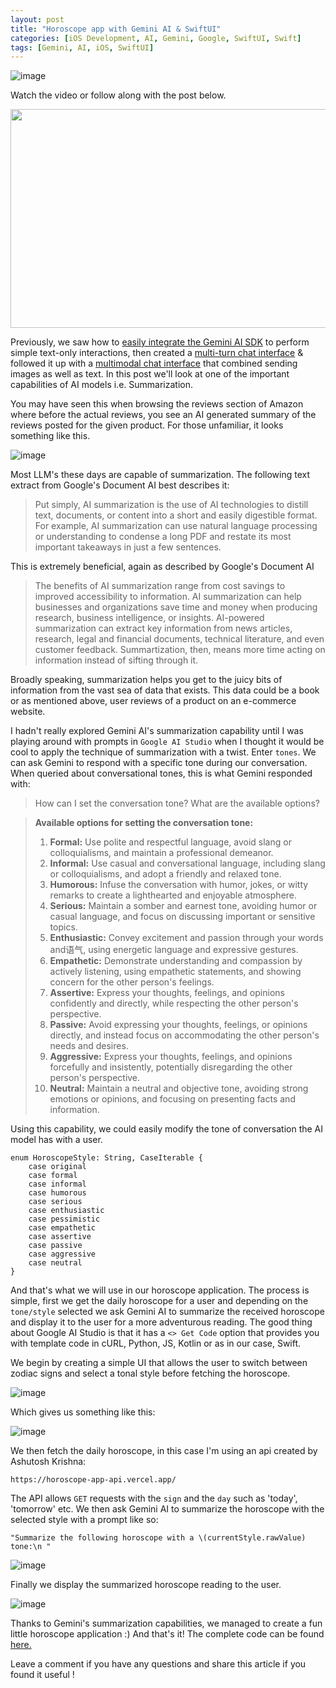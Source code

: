 ```yaml
---
layout: post
title: "Horoscope app with Gemini AI & SwiftUI"
categories: [iOS Development, AI, Gemini, Google, SwiftUI, Swift]
tags: [Gemini, AI, iOS, SwiftUI]
---
```

![image](/assets/images/post13/horoscope-thumbnail.png)

Watch the video or follow along with the post below.

[<img src="https://img.youtube.com/vi/bxiP1J4-V8w/hqdefault.jpg" width="600" height="350"
/>](https://www.youtube.com/embed/bxiP1J4-V8w)

Previously, we saw how to [easily integrate the Gemini AI SDK](https://www.anupdsouza.com/posts/getting-started-with-gemini/) to perform simple text-only interactions, then created a [multi-turn chat interface](https://www.anupdsouza.com/posts/chat-with-gemini/) & followed it up with a [multimodal chat interface](https://www.anupdsouza.com/posts/multimodal-chat-with-gemini/) that combined sending images as well as text. In this post we'll look at one of the important capabilities of AI models i.e. Summarization.

You may have seen this when browsing the reviews section of Amazon where before the actual reviews, you see an AI generated summary of the reviews posted for the given product. For those unfamiliar, it looks something like this.

![image](/assets/images/post13/amazon-reviews.png)

Most LLM's these days are capable of summarization. The following text extract from Google's Document AI best describes it:
> Put simply, AI summarization is the use of AI technologies to distill text, documents, or content into a short and easily digestible format. For example, AI summarization can use natural language processing or understanding to condense a long PDF and restate its most important takeaways in just a few sentences.

This is extremely beneficial, again as described by Google's Document AI

> The benefits of AI summarization range from cost savings to improved accessibility to information. AI summarization can help businesses and organizations save time and money when producing research, business intelligence, or insights. AI-powered summarization can extract key information from news articles, research, legal and financial documents, technical literature, and even customer feedback. Summartization, then, means more time acting on information instead of sifting through it.

Broadly speaking, summarization helps you get to the juicy bits of information from the vast sea of data that exists. This data could be a book or as mentioned above, user reviews of a product on an e-commerce website.

I hadn't really explored Gemini AI's summarization capability until I was playing around with prompts in `Google AI Studio` when I thought it would be cool to apply the technique of summarization with a twist. Enter `tones`. We can ask Gemini to respond with a specific tone during our conversation. When queried about conversational tones, this is what Gemini responded with:

> How can I set the conversation tone? What are the available options?

> **Available options for setting the conversation tone:**
>1. **Formal:** Use polite and respectful language, avoid slang or colloquialisms, and maintain a professional demeanor.
>2. **Informal:** Use casual and conversational language, including slang or colloquialisms, and adopt a friendly and relaxed tone.
>3. **Humorous:** Infuse the conversation with humor, jokes, or witty remarks to create a lighthearted and enjoyable atmosphere.
>4. **Serious:** Maintain a somber and earnest tone, avoiding humor or casual language, and focus on discussing important or sensitive topics.
>5. **Enthusiastic:** Convey excitement and passion through your words and语气, using energetic language and expressive gestures.
>6. **Empathetic:** Demonstrate understanding and compassion by actively listening, using empathetic statements, and showing concern for the other person's feelings.
>7. **Assertive:** Express your thoughts, feelings, and opinions confidently and directly, while respecting the other person's perspective.
>8. **Passive:** Avoid expressing your thoughts, feelings, or opinions directly, and instead focus on accommodating the other person's needs and desires.
>9. **Aggressive:** Express your thoughts, feelings, and opinions forcefully and insistently, potentially disregarding the other person's perspective.
>10. **Neutral:** Maintain a neutral and objective tone, avoiding strong emotions or opinions, and focusing on presenting facts and information.

Using this capability, we could easily modify the tone of conversation the AI model has with a user.

```
enum HoroscopeStyle: String, CaseIterable {
    case original
    case formal
    case informal
    case humorous
    case serious
    case enthusiastic
    case pessimistic
    case empathetic
    case assertive
    case passive
    case aggressive
    case neutral
}
```

And that's what we will use in our horoscope application. The process is simple, first we get the daily horoscope for a user and depending on the `tone/style` selected we ask Gemini AI to summarize the received horoscope and display it to the user for a more adventurous reading. The good thing about Google AI Studio is that it has a `<> Get Code` option that provides you with template code in  cURL, Python, JS, Kotlin or as in our case, Swift.

We begin by creating a simple UI that allows the user to switch between zodiac signs and select a tonal style before fetching the horoscope.

![image](/assets/images/post13/horoscope-ui.png)

Which gives us something like this:

![image](/assets/images/post13/aries-original.png)

We then fetch the daily horoscope, in this case I'm using an api created by Ashutosh Krishna:
```
https://horoscope-app-api.vercel.app/
``` 
The API allows `GET` requests with the `sign` and the `day` such as 'today', 'tomorrow' etc. We then ask Gemini AI to summarize the horoscope with the selected style with a prompt like so:

`"Summarize the following horoscope with a \(currentStyle.rawValue) tone:\n "`

![image](/assets/images/post13/horoscope-data-request.png)

Finally we display the summarized horoscope reading to the user. 

![image](/assets/images/post13/aries-ai-reading.png)

Thanks to Gemini's summarization capabilities, we managed to create a fun little horoscope application :)
And that's it! The complete code can be found [here.](https://github.com/anupdsouza/ios-gemini-ai-horoscope)


Leave a comment if you have any questions and share this article if you found it useful  !
